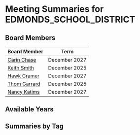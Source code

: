 # Meeting Summaries for EDMONDS_SCHOOL_DISTRICT

## Board Members

| Board Member       | Term           |
|--------------------|----------------|
| [Carin Chase](board_member_266.md) | December 2027 |
| [Keith Smith](board_member_267.md) | December 2025 |
| [Hawk Cramer](board_member_268.md) | December 2027 |
| [Thom Garrard](board_member_269.md) | December 2025 |
| [Nancy Katims](board_member_270.md) | December 2027 |

## Available Years

## Summaries by Tag
